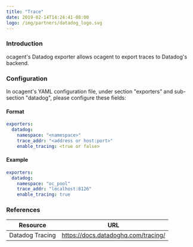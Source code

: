 ```yaml
---
title: "Trace"
date: 2019-02-14T14:24:41-08:00
logo: /img/partners/datadog_logo.svg
---
```


### Introduction
ocagent's Datadog exporter allows ocagent to export traces to Datadog's backend.

### Configuration

In ocagent's YAML configuration file, under section "exporters" and sub-section "datadog", please configure these fields:

#### Format
```yaml
exporters:
  datadog:
    namespace: "<namespace>"
    trace_addr: "<address or host:port>"
    enable_tracing: <true or false>
```

#### Example
```yaml
exporters:
  datadog:
    namespace: "oc_pool"
    trace_addr: "localhost:8126"
    enable_tracing: true
```

### References
Resource|URL
---|---
Datadog Tracing|https://docs.datadoghq.com/tracing/
